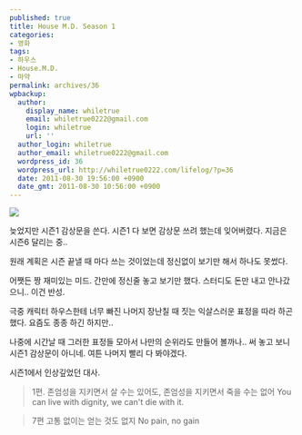```yaml
---
published: true
title: House M.D. Season 1
categories:
- 영화
tags:
- 하우스
- House.M.D.
- 마약
permalink: archives/36
wpbackup:
  author:
    display_name: whiletrue
    email: whiletrue0222@gmail.com
    login: whiletrue
    url: ''
  author_login: whiletrue
  author_email: whiletrue0222@gmail.com
  wordpress_id: 36
  wordpress_url: http://whiletrue0222.com/lifelog/?p=36
  date: 2011-08-30 19:56:00 +0900
  date_gmt: 2011-08-30 10:56:00 +0900
---
```


![](https://lh4.googleusercontent.com/-qYua7Jeny4k/TwGU8Q9tlWI/AAAAAAAACNc/edWyWrB99vc/s500/e0070413_4e5cbde3c6624.jpg)

늦었지만 시즌1 감상문을 쓴다.
시즌1 다 보면 감상문 쓰려 했는데 잊어버렸다.
지금은 시즌6 달리는 중..

원래 계획은 시즌 끝낼 때 마다 쓰는 것이었는데 정신없이 보기만 해서 하나도 못썼다.

어쨋든 짱 재미있는 미드.
간만에 정신줄 놓고 보기만 했다.
스터디도 돈만 내고 안나갔으니.. 이건 반성.

극중 캐릭터 하우스한테 너무 빠진 나머지 장난칠 때 짓는 익살스러운 표정을 따라 하곤 했다.
요즘도 종종 하긴 하지만..

나중에 시간날 때 그러한 표정들 모아서 나만의 순위라도 만들어 볼까나..
써 놓고 보니 시즌1 감상문이 아니네.
여튼 나머지 빨리 다 봐야겠다.


시즌1에서 인상깊었던 대사.

> 1편.
> 존엄성을 지키면서 살 수는 있어도, 존엄성을 지키면서 죽을 수는 없어
> You can live with dignity, we can't die with it.

> 7편
> 고통 없이는 얻는 것도 없지
> No pain, no gain
